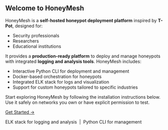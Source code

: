 <section class="welcome-section">
  <h1><strong>Welcome to HoneyMesh</strong></h1>

  <p>
    HoneyMesh is a <strong>self-hosted honeypot deployment platform</strong> inspired by <strong>T-Pot</strong>, designed for:
  </p>

  <ul class="welcome-list">
    <li>Security professionals</li>
    <li>Researchers</li>
    <li>Educational institutions</li>
  </ul>

  <p>
    It provides a <strong>production-ready platform</strong> to deploy and manage honeypots with integrated <strong>logging and analysis tools</strong>. HoneyMesh includes:
  </p>

  <ul class="welcome-list">
    <li>Interactive Python CLI for deployment and management</li>
    <li>Docker-based orchestration for honeypots</li>
    <li>Integrated ELK stack for logs and visualization</li>
    <li>Support for custom honeypots tailored to specific industries</li>
  </ul>

  <p>
    Start exploring HoneyMesh by following the installation instructions below.  
    Use it safely on networks you own or have explicit permission to test.
  </p>

  <p>
    <a class="welcome-button" href="https://honeymesh.readthedocs.io/en/latest/docs/Installation%20Steps">Get Started →</a>
  </p>

  <p class="feature-tags">
    ELK stack for logging and analysis &nbsp;|&nbsp; Python CLI for management
  </p>
</section>



